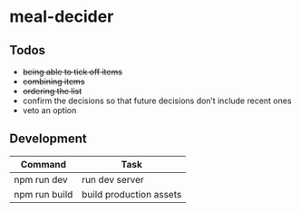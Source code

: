 # meal-decider

## Todos

- ~~being able to tick off items~~
- ~~combining items~~
- ~~ordering the list~~
- confirm the decisions so that future decisions don’t include recent ones
- veto an option

## Development

| Command       | Task                    |
| ------------- | ----------------------- |
| npm run dev   | run dev server          |
| npm run build | build production assets |
